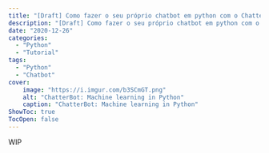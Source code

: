 ```yaml
---
title: "[Draft] Como fazer o seu próprio chatbot em python com o ChatterBot"
description: "[Draft] Como fazer o seu próprio chatbot em python com o ChatterBot"
date: "2020-12-26"
categories:
  - "Python"
  - "Tutorial"
tags:
  - "Python"
  - "Chatbot"
cover:
    image: "https://i.imgur.com/b3SCmGT.png"
    alt: "ChatterBot: Machine learning in Python"
    caption: "ChatterBot: Machine learning in Python"
ShowToc: true
TocOpen: false
---
```


WIP